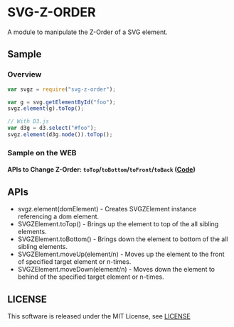 SVG-Z-ORDER
===========

A module to manipulate the Z-Order of a SVG element.

Sample
------

### Overview

```javascript
var svgz = require("svg-z-order");

var g = svg.getElementById("foo");
svgz.element(g).toTop();

// With D3.js
var d3g = d3.select("#foo");
svgz.element(d3g.node()).toTop();

```

### Sample on the WEB

#### APIs to Change Z-Order: `toTop`/`toBottom`/`toFront`/`toBack` ([Code](sample/web/index.js))

<div id="svg-z-order-sample"></div>
<script src="sample/web/sample-index.js"></script>



APIs
----

* svgz.element(domElement) - Creates SVGZElement instance referencing a dom element.
* SVGZElement.toTop() - Brings up the element to top of the all sibling elements.
* SVGZElement.toBottom() - Brings down the element to bottom of the all sibling elements.
* SVGZElement.moveUp(element/n) - Moves up the element to the front of specified target element or n-times.
* SVGZElement.moveDown(element/n) - Moves down the element to behind of the specified target element or n-times.

LICENSE
-------

This software is released under the MIT License, see [LICENSE](LICENSE)

